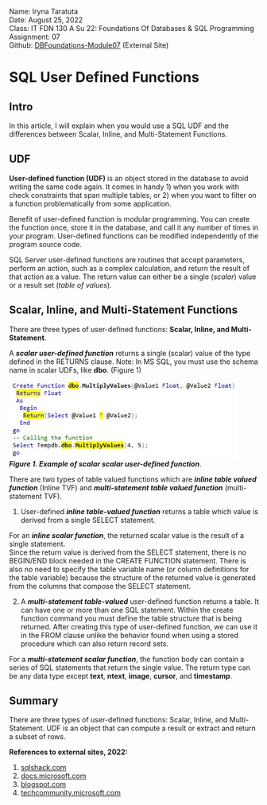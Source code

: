 Name: Iryna Taratuta  
Date: August 25, 2022  
Class: IT FDN 130 A Su 22: Foundations Of Databases & SQL Programming  
Assignment: 07  
Github: [DBFoundations-Module07](https://github.com/HombreSQL/DBFoundations-Module07) (External Site)  
# SQL User Defined Functions 
## Intro  
In this article, I will explain when you would use a SQL UDF and the differences between Scalar, Inline,   and Multi-Statement Functions.  
## UDF
**User-defined function (UDF)** is an object stored in the database to avoid writing the same code again. It comes in handy 1) when you work with check constraints that span multiple tables, or 2) when you want to filter on a function problematically from some application.
  
Benefit of user-defined function is modular programming. You can create the function once, store it in the database, and call it any number of times in your program. User-defined functions can be modified independently of the program source code.  
  
SQL Server user-defined functions are routines that accept parameters, perform an action, such as a complex calculation, and return the result of that action as a value. The return value can either be a single (*scalar*) value or a result set (*table of values*).  
## Scalar, Inline, and Multi-Statement Functions
There are three types of user-defined functions: **Scalar, Inline, and Multi-Statement**. 
  
A ***scalar user-defined function*** returns a single (scalar) value of the type defined in the RETURNS clause. Note: In MS SQL, you must use the schema name in scalar UDFs, like **dbo**. (Figure 1)  
  
![Image of UDF Syntax](../docs/Capture.JPG)  
***Figure 1. Example of scalar scalar user-defined function***. 
  
There are two types of table valued functions which are ***inline table valued function*** (Inline TVF) and ***multi-statement table valued function*** (multi-statement TVF).

1) User-defined ***inline table-valued function*** returns a table which value is derived from a single SELECT statement.  
  
For an ***inline scalar function***, the returned scalar value is the result of a single statement.  
Since the return value is derived from the SELECT statement, there is no BEGIN/END block needed in the CREATE FUNCTION statement. There is also no need to specify the table variable name (or column definitions for the table variable) because the structure of the returned value is generated from the columns that compose the SELECT statement.  
  
2) A ***multi-statement table-valued*** user-defined function returns a table. It can have one or more than one SQL statement. Within the create function command you must define the table structure that is being returned. After creating this type of user-defined function, we can use it in the FROM clause unlike the behavior found when using a stored procedure which can also return record sets. 
    
For a ***multi-statement scalar function***, the function body can contain a series of SQL statements that return the single value. The return type can be any data type except **text**, **ntext**, **image**, **cursor**, and **timestamp**.  
## Summary  
There are three types of user-defined functions: Scalar, Inline, and Multi-Statement. UDF is an object that can compute a result or extract and return a subset of rows.
  
    
**References to external sites, 2022:**
1) [sqlshack.com](https://www.sqlshack.com/learn-sql-user-defined-functions/)
2) [docs.microsoft.com](https://docs.microsoft.com/en-us/sql/relational-databases/user-defined-functions/user-defined-functions?view=sql-server-ver16)
3) [blogspot.com](https://excelkingdom.blogspot.com/2018/01/how-to-create-scalar-inline-and-multi.html)
4) [techcommunity.microsoft.com](https://techcommunity.microsoft.com/t5/sql-server-support-blog/query-performance-and-multi-statement-table-valued-functions/ba-p/316226)
